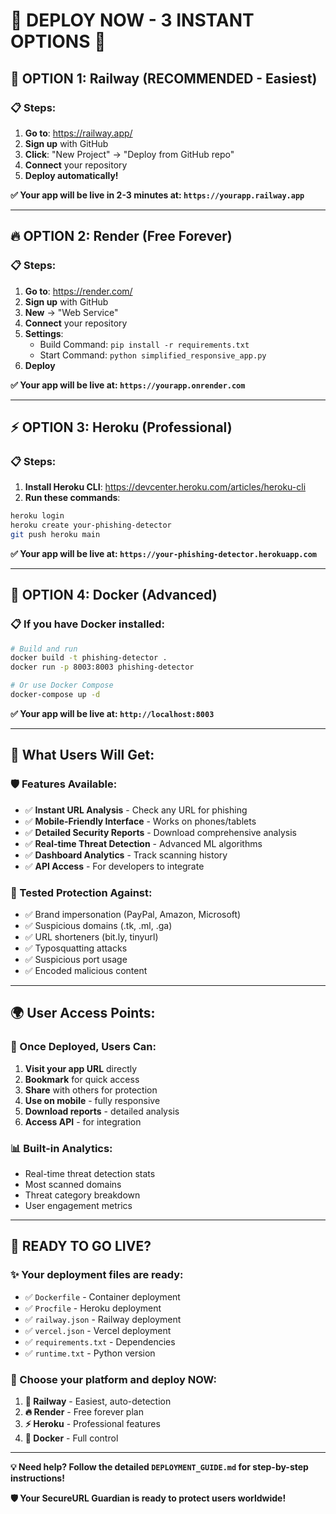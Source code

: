 # 🌟 **DEPLOY NOW - 3 INSTANT OPTIONS** 🌟

## 🚀 **OPTION 1: Railway (RECOMMENDED - Easiest)**

### **📋 Steps:**
1. **Go to**: https://railway.app/
2. **Sign up** with GitHub
3. **Click**: "New Project" → "Deploy from GitHub repo"
4. **Connect** your repository
5. **Deploy automatically!**

**✅ Your app will be live in 2-3 minutes at: `https://yourapp.railway.app`**

---

## 🔥 **OPTION 2: Render (Free Forever)**

### **📋 Steps:**
1. **Go to**: https://render.com/
2. **Sign up** with GitHub
3. **New** → "Web Service"
4. **Connect** your repository
5. **Settings**:
   - Build Command: `pip install -r requirements.txt`
   - Start Command: `python simplified_responsive_app.py`
6. **Deploy**

**✅ Your app will be live at: `https://yourapp.onrender.com`**

---

## ⚡ **OPTION 3: Heroku (Professional)**

### **📋 Steps:**
1. **Install Heroku CLI**: https://devcenter.heroku.com/articles/heroku-cli
2. **Run these commands**:
```bash
heroku login
heroku create your-phishing-detector
git push heroku main
```

**✅ Your app will be live at: `https://your-phishing-detector.herokuapp.com`**

---

## 🐳 **OPTION 4: Docker (Advanced)**

### **📋 If you have Docker installed:**
```bash
# Build and run
docker build -t phishing-detector .
docker run -p 8003:8003 phishing-detector

# Or use Docker Compose
docker-compose up -d
```

**✅ Your app will be live at: `http://localhost:8003`**

---

## 📱 **What Users Will Get:**

### **🛡️ Features Available:**
- ✅ **Instant URL Analysis** - Check any URL for phishing
- ✅ **Mobile-Friendly Interface** - Works on phones/tablets
- ✅ **Detailed Security Reports** - Download comprehensive analysis
- ✅ **Real-time Threat Detection** - Advanced ML algorithms
- ✅ **Dashboard Analytics** - Track scanning history
- ✅ **API Access** - For developers to integrate

### **🎯 Tested Protection Against:**
- ✅ Brand impersonation (PayPal, Amazon, Microsoft)
- ✅ Suspicious domains (.tk, .ml, .ga)
- ✅ URL shorteners (bit.ly, tinyurl)
- ✅ Typosquatting attacks
- ✅ Suspicious port usage
- ✅ Encoded malicious content

---

## 🌍 **User Access Points:**

### **🔗 Once Deployed, Users Can:**
1. **Visit your app URL** directly
2. **Bookmark** for quick access
3. **Share** with others for protection
4. **Use on mobile** - fully responsive
5. **Download reports** - detailed analysis
6. **Access API** - for integration

### **📊 Built-in Analytics:**
- Real-time threat detection stats
- Most scanned domains
- Threat category breakdown
- User engagement metrics

---

## 🎉 **READY TO GO LIVE?**

### **✨ Your deployment files are ready:**
- ✅ `Dockerfile` - Container deployment
- ✅ `Procfile` - Heroku deployment
- ✅ `railway.json` - Railway deployment
- ✅ `vercel.json` - Vercel deployment
- ✅ `requirements.txt` - Dependencies
- ✅ `runtime.txt` - Python version

### **🚀 Choose your platform and deploy NOW:**

1. **🌟 Railway** - Easiest, auto-detection
2. **🔥 Render** - Free forever plan
3. **⚡ Heroku** - Professional features
4. **🐳 Docker** - Full control

---

**💡 Need help? Follow the detailed `DEPLOYMENT_GUIDE.md` for step-by-step instructions!**

**🛡️ Your SecureURL Guardian is ready to protect users worldwide!**